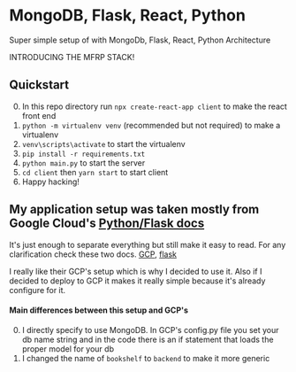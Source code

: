 # MongoDB, Flask, React, Python
Super simple setup of with MongoDb, Flask, React, Python Architecture

INTRODUCING THE MFRP STACK!

## Quickstart
0. In this repo directory run `npx create-react-app client` to make the react front end
0. `python -m virtualenv venv` (recommended but not required) to make a virtualenv
0. `venv\scripts\activate` to start the virtualenv
0. `pip install -r requirements.txt`
0. `python main.py` to start the server
0. `cd client` then `yarn start` to start client
0. Happy hacking!

## My application setup was taken mostly from Google Cloud's [Python/Flask docs](https://github.com/GoogleCloudPlatform/getting-started-python/tree/master/3-binary-data/bookshelf)
It's just enough to separate everything but still make it easy to read.
For any clarification check these two docs.  [GCP](https://cloud.google.com/python/getting-started/tutorial-app), [flask](http://flask.pocoo.org/docs/1.0/tutorial/layout/)

I really like their GCP's setup which is why I decided to use it.  Also if I decided to deploy to GCP it makes it really simple because it's already configure for it.

#### Main differences between this setup and GCP's
0. I directly specify to use MongoDB.  In GCP's config.py file you set your db name string and in the code there is an if statement that loads the proper model for your db
0. I changed the name of `bookshelf` to `backend` to make it more generic
